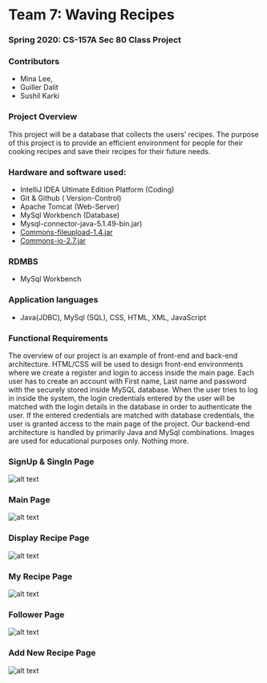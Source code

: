 # Team 7: Waving Recipes
### Spring 2020: CS-157A Sec 80 Class Project
### Contributors
 * Mina Lee, 
 * Guiller Dalit
 *  Sushil Karki 
 
### Project Overview
This project will be a database that collects the users’ recipes. The purpose of this project is to provide an efficient environment for people for their cooking recipes and save their recipes for their future needs.

### Hardware and software used:
* IntelliJ IDEA Ultimate Edition Platform (Coding)
* Git & Github ( Version-Control)
* Apache Tomcat (Web-Server)
* MySql Workbench (Database)
* Mysql-connector-java-5.1.49-bin.jar)
* [Commons-fileupload-1.4.jar](http://commons.apache.org/proper/commons-fileupload/download_fileupload.cgi)
* [Commons-io-2.7.jar](https://commons.apache.org/proper/commons-io/download_io.cgi)
### RDMBS
* MySql Workbench
### Application languages
* Java(JDBC), MySql (SQL), CSS, HTML, XML, JavaScript

### Functional Requirements
The overview of our project is an example of front-end and back-end architecture.
HTML/CSS will be used to design front-end environments where we create a register and login to access inside the main page. Each user has to create an account with First name, Last name and password with the securely stored inside MySQL database. When the user tries to log in inside the system, the login credentials entered by the user will be matched with the login details in the database in order to authenticate the user. If the entered credentials are matched with database credentials, the user is granted access to the main page of the project. Our backend-end architecture is handled by primarily Java and MySql combinations. Images are used for educational purposes only. Nothing more. 

### SignUp & SingIn Page 
![alt text](https://github.com/guiller-d/waving_recipes/blob/master/screenshots/cr1.png)

### Main Page
![alt text](https://github.com/guiller-d/waving_recipes/blob/master/screenshots/cr3.png)

### Display Recipe Page
![alt text](https://github.com/guiller-d/waving_recipes/blob/master/screenshots/cr4.png)

### My Recipe Page
![alt text](https://github.com/guiller-d/waving_recipes/blob/master/screenshots/cr6.png)

### Follower Page
![alt text](https://github.com/guiller-d/waving_recipes/blob/master/screenshots/cr7.png)

### Add New Recipe Page
![alt text](https://github.com/guiller-d/waving_recipes/blob/master/screenshots/cr10.png)
